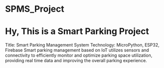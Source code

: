 # SPMS_Project
# Hy, This is a Smart Parking Project 
Title: Smart Parking Management System
Technology: MicroPython, ESP32, Firebase
Smart parking management based on IoT utilizes
sensors and connectivity to efficiently monitor and
optimize parking space utilization, providing real
time data and improving the overall parking
experience.

